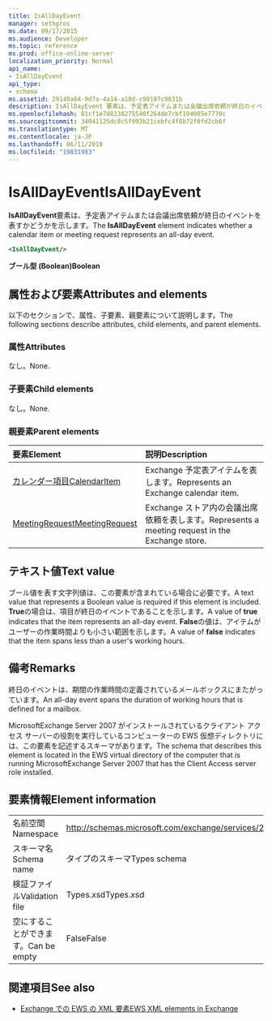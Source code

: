 ```yaml
---
title: IsAllDayEvent
manager: sethgros
ms.date: 09/17/2015
ms.audience: Developer
ms.topic: reference
ms.prod: office-online-server
localization_priority: Normal
api_name:
- IsAllDayEvent
api_type:
- schema
ms.assetid: 29140a64-9d7a-4a14-a10d-c98197c9831b
description: IsAllDayEvent 要素は、予定表アイテムまたは会議出席依頼が終日のイベントを表すかどうかを示します。
ms.openlocfilehash: 81cf1e7d8338275540f264de7cbf194005e7770c
ms.sourcegitcommit: 34041125dc8c5f993b21cebfc4f8b72f0fd2cb6f
ms.translationtype: MT
ms.contentlocale: ja-JP
ms.lasthandoff: 06/11/2018
ms.locfileid: "19831983"
---
```

# <a name="isalldayevent"></a><span data-ttu-id="de6a9-103">IsAllDayEvent</span><span class="sxs-lookup"><span data-stu-id="de6a9-103">IsAllDayEvent</span></span>

<span data-ttu-id="de6a9-104">**IsAllDayEvent**要素は、予定表アイテムまたは会議出席依頼が終日のイベントを表すかどうかを示します。</span><span class="sxs-lookup"><span data-stu-id="de6a9-104">The **IsAllDayEvent** element indicates whether a calendar item or meeting request represents an all-day event.</span></span> 
  
```xml
<IsAllDayEvent/>
```

 <span data-ttu-id="de6a9-105">**ブール型 (Boolean)**</span><span class="sxs-lookup"><span data-stu-id="de6a9-105">**Boolean**</span></span>
## <a name="attributes-and-elements"></a><span data-ttu-id="de6a9-106">属性および要素</span><span class="sxs-lookup"><span data-stu-id="de6a9-106">Attributes and elements</span></span>

<span data-ttu-id="de6a9-107">以下のセクションで、属性、子要素、親要素について説明します。</span><span class="sxs-lookup"><span data-stu-id="de6a9-107">The following sections describe attributes, child elements, and parent elements.</span></span>
  
### <a name="attributes"></a><span data-ttu-id="de6a9-108">属性</span><span class="sxs-lookup"><span data-stu-id="de6a9-108">Attributes</span></span>

<span data-ttu-id="de6a9-109">なし。</span><span class="sxs-lookup"><span data-stu-id="de6a9-109">None.</span></span>
  
### <a name="child-elements"></a><span data-ttu-id="de6a9-110">子要素</span><span class="sxs-lookup"><span data-stu-id="de6a9-110">Child elements</span></span>

<span data-ttu-id="de6a9-111">なし。</span><span class="sxs-lookup"><span data-stu-id="de6a9-111">None.</span></span>
  
### <a name="parent-elements"></a><span data-ttu-id="de6a9-112">親要素</span><span class="sxs-lookup"><span data-stu-id="de6a9-112">Parent elements</span></span>

|<span data-ttu-id="de6a9-113">**要素**</span><span class="sxs-lookup"><span data-stu-id="de6a9-113">**Element**</span></span>|<span data-ttu-id="de6a9-114">**説明**</span><span class="sxs-lookup"><span data-stu-id="de6a9-114">**Description**</span></span>|
|:-----|:-----|
|[<span data-ttu-id="de6a9-115">カレンダー項目</span><span class="sxs-lookup"><span data-stu-id="de6a9-115">CalendarItem</span></span>](calendaritem.md) <br/> |<span data-ttu-id="de6a9-116">Exchange 予定表アイテムを表します。</span><span class="sxs-lookup"><span data-stu-id="de6a9-116">Represents an Exchange calendar item.</span></span>  <br/> |
|[<span data-ttu-id="de6a9-117">MeetingRequest</span><span class="sxs-lookup"><span data-stu-id="de6a9-117">MeetingRequest</span></span>](meetingrequest.md) <br/> |<span data-ttu-id="de6a9-118">Exchange ストア内の会議出席依頼を表します。</span><span class="sxs-lookup"><span data-stu-id="de6a9-118">Represents a meeting request in the Exchange store.</span></span>  <br/> |
   
## <a name="text-value"></a><span data-ttu-id="de6a9-119">テキスト値</span><span class="sxs-lookup"><span data-stu-id="de6a9-119">Text value</span></span>

<span data-ttu-id="de6a9-120">ブール値を表す文字列値は、この要素が含まれている場合に必要です。</span><span class="sxs-lookup"><span data-stu-id="de6a9-120">A text value that represents a Boolean value is required if this element is included.</span></span> <span data-ttu-id="de6a9-121">**True**の場合は、項目が終日のイベントであることを示します。</span><span class="sxs-lookup"><span data-stu-id="de6a9-121">A value of **true** indicates that the item represents an all-day event.</span></span> <span data-ttu-id="de6a9-122">**False**の値は、アイテムがユーザーの作業時間よりも小さい範囲を示します。</span><span class="sxs-lookup"><span data-stu-id="de6a9-122">A value of **false** indicates that the item spans less than a user's working hours.</span></span> 
  
## <a name="remarks"></a><span data-ttu-id="de6a9-123">備考</span><span class="sxs-lookup"><span data-stu-id="de6a9-123">Remarks</span></span>

<span data-ttu-id="de6a9-124">終日のイベントは、期間の作業時間の定義されているメールボックスにまたがっています。</span><span class="sxs-lookup"><span data-stu-id="de6a9-124">An all-day event spans the duration of working hours that is defined for a mailbox.</span></span>
  
<span data-ttu-id="de6a9-125">MicrosoftExchange Server 2007 がインストールされているクライアント アクセス サーバーの役割を実行しているコンピューターの EWS 仮想ディレクトリには、この要素を記述するスキーマがあります。</span><span class="sxs-lookup"><span data-stu-id="de6a9-125">The schema that describes this element is located in the EWS virtual directory of the computer that is running MicrosoftExchange Server 2007 that has the Client Access server role installed.</span></span>
  
## <a name="element-information"></a><span data-ttu-id="de6a9-126">要素情報</span><span class="sxs-lookup"><span data-stu-id="de6a9-126">Element information</span></span>

|||
|:-----|:-----|
|<span data-ttu-id="de6a9-127">名前空間</span><span class="sxs-lookup"><span data-stu-id="de6a9-127">Namespace</span></span>  <br/> |http://schemas.microsoft.com/exchange/services/2006/types  <br/> |
|<span data-ttu-id="de6a9-128">スキーマ名</span><span class="sxs-lookup"><span data-stu-id="de6a9-128">Schema name</span></span>  <br/> |<span data-ttu-id="de6a9-129">タイプのスキーマ</span><span class="sxs-lookup"><span data-stu-id="de6a9-129">Types schema</span></span>  <br/> |
|<span data-ttu-id="de6a9-130">検証ファイル</span><span class="sxs-lookup"><span data-stu-id="de6a9-130">Validation file</span></span>  <br/> |<span data-ttu-id="de6a9-131">Types.xsd</span><span class="sxs-lookup"><span data-stu-id="de6a9-131">Types.xsd</span></span>  <br/> |
|<span data-ttu-id="de6a9-132">空にすることができます。</span><span class="sxs-lookup"><span data-stu-id="de6a9-132">Can be empty</span></span>  <br/> |<span data-ttu-id="de6a9-133">False</span><span class="sxs-lookup"><span data-stu-id="de6a9-133">False</span></span>  <br/> |
   
## <a name="see-also"></a><span data-ttu-id="de6a9-134">関連項目</span><span class="sxs-lookup"><span data-stu-id="de6a9-134">See also</span></span>



- [<span data-ttu-id="de6a9-135">Exchange での EWS の XML 要素</span><span class="sxs-lookup"><span data-stu-id="de6a9-135">EWS XML elements in Exchange</span></span>](ews-xml-elements-in-exchange.md)

